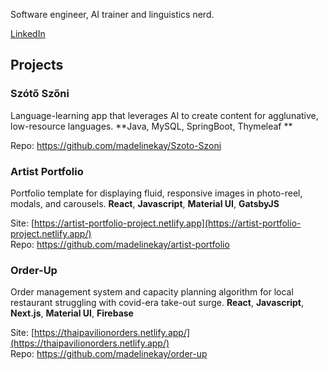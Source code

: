 Software engineer, AI trainer and linguistics nerd. 

[LinkedIn](https://www.linkedin.com/in/madelineundis/)

## Projects

### Szótő Szőni

Language-learning app that leverages AI to create content for agglunative, low-resource languages. **Java, MySQL, SpringBoot, Thymeleaf **

Repo: https://github.com/madelinekay/Szoto-Szoni

### Artist Portfolio

Portfolio template for displaying fluid, responsive images in photo-reel, modals, and carousels. **React**, **Javascript**,  **Material UI**, **GatsbyJS**

Site: [https://artist-portfolio-project.netlify.app](https://artist-portfolio-project.netlify.app/)<br>
Repo: https://github.com/madelinekay/artist-portfolio

### Order-Up

Order management system and capacity planning algorithm for local restaurant struggling with covid-era take-out surge. **React**, **Javascript**, **Next.js**, **Material UI**, **Firebase**

Site: [https://thaipavilionorders.netlify.app/](https://thaipavilionorders.netlify.app/)<br>
Repo: https://github.com/madelinekay/order-up
